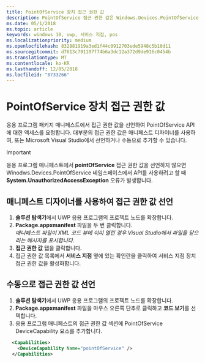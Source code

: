 ```yaml
---
title: PointOfService 장치 접근 권한 값
description: PointOfService 접근 권한 값은 Windows.Devices.PointOfService 네임스페이스의 사용에 필요합니다.
ms.date: 05/1/2018
ms.topic: article
keywords: windows 10, uwp, 서비스 지점, pos
ms.localizationpriority: medium
ms.openlocfilehash: 832881919a3ed1f44c0912703ede5948c5b10d11
ms.sourcegitcommit: d7613c791107f74b6a3dc12a372d9de916c0454b
ms.translationtype: MT
ms.contentlocale: ko-KR
ms.lasthandoff: 12/05/2018
ms.locfileid: "8733266"
---
```

# <a name="pointofservice-device-capability"></a>PointOfService 장치 접근 권한 값
응용 프로그램 패키지 매니페스트에서 접근 권한 값을 선언하여 PointOfService API에 대한 액세스를 요청합니다. 대부분의 접근 권한 값은 매니페스트 디자이너를 사용하여, 또는 Microsoft Visual Studio에서 선언하거나 수동으로 추가할 수 있습니다.  

> [!Important]
> 응용 프로그램 매니페스트에서 **pointOfService** 접근 권한 값을 선언하지 않으면 Winodws.Devices.PointOfService 네임스페이스에서 API를 사용하려고 할 때 **System.UnauthorizedAccessException** 오류가 발생합니다. 

## <a name="declare-capability-using-manifest-designer"></a>매니페스트 디자이너를 사용하여 접근 권한 값 선언

1. **솔루션 탐색기**에서 UWP 응용 프로그램의 프로젝트 노드를 확장합니다.
2. **Package.appxmanifest** 파일을 두 번 클릭합니다.  
*매니페스트 파일이 XML 코드 뷰에 이미 열린 경우 Visual Studio에서 파일을 닫으라는 메시지를 표시합니다.*
3. **접근 권한 값** 탭을 클릭합니다.
4. 접근 권한 값 목록에서 **서비스 지점** 옆에 있는 확인란을 클릭하여 서비스 지점 장치 접근 권한 값을 활성화합니다.


## <a name="declare-capability-manually"></a>수동으로 접근 권한 값 선언

1. **솔루션 탐색기**에서 UWP 응용 프로그램의 프로젝트 노드를 확장합니다.
2. **Package.appxmanifest** 파일을 마우스 오른쪽 단추로 클릭하고 **코드 보기**를 선택합니다.
3. 응용 프로그램 매니페스트의 접근 권한 값 섹션에 PointOfService DeviceCapability 요소를 추가합니다.  

```xml
  <Capabilities>
    <DeviceCapability Name="pointOfService" />
  </Capabilities>
   ```
